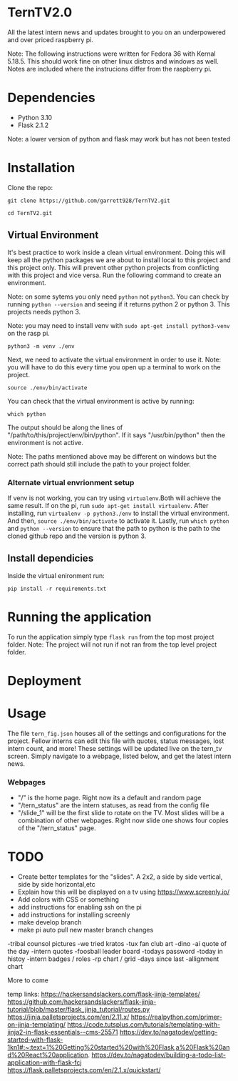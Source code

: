 # TernTV2.0
All the latest intern news and updates brought to you on an underpowered and over priced raspberry pi.

Note: The following instructions were written for Fedora 36 with Kernal 5.18.5. This should work fine on other linux distros and windows as well. Notes are included where the instrucions differ from the raspberry pi.

# Dependencies
- Python 3.10
- Flask 2.1.2

Note: a lower version of python and flask may work but has not been tested
# Installation
Clone the repo:

`git clone https://github.com/garrett928/TernTV2.git`

`cd TernTV2.git`

## Virtual Environment
It's best practice to work inside a clean virtual environment. Doing this will keep all the python packages we are about to install local to this project and this project only. This will prevent other python projects from conflicting with this project and vice versa. Run the following command to create an environment. 

Note: on some sytems you only need `python` not `python3`. You can check by running `python --version` and seeing if it returns python 2 or python 3. This projects needs python 3.

Note: you may need to install venv with `sudo apt-get install python3-venv` on the rasp pi.

`python3 -m venv ./env`

Next, we need to activate the virtual environment in order to use it. Note: you will have to do this every time you open up a terminal to work on the project.

`source ./env/bin/activate`

You can check that the virtual environment is active by running:

`which python`

The output should be along the lines of "/path/to/this/project/env/bin/python". If it says "/usr/bin/python" then the environment is not active. 

Note: The paths mentioned above may be different on windows but the correct path should still include the path to your project folder. 

### Alternate virtual envrionment setup
If venv is not working, you can try using `virtualenv`.Both will achieve the same result. If on the pi, run `sudo apt-get install virtualenv`. After installing, run `virtualenv -p python3./env` to install the virtual environment. And then, `source ./env/bin/activate` to activate it. Lastly, run `which python` and `python --version` to ensure that the path to python is the path to the cloned github repo and the version is python 3.

## Install dependicies
Inside the virtual enironment run:

`pip install -r requirements.txt`

# Running the application
To run the application simply type `flask run` from the top most project folder. Note: The project will not run if not ran from the top level project folder.

# Deployment

# Usage
The file `tern_fig.json` houses all of the settings and configurations for the project. Fellow interns can edit this file with quotes, status messages, lost intern count, and more! These settings will be updated live on the tern_tv screen. Simply navigate to a webpage, listed below, and get the latest intern news. 

### Webpages
- "/" is the home page. Right now its a default and random page
- "/tern_status" are the intern statuses, as read from the config file
- "/slide_1" will be the first slide to rotate on the TV. Most slides will be a combination of other webpages. Right now slide one shows four copies of the "/tern_status" page.

# TODO
- Create better templates for the "slides". A 2x2, a side by side vertical, side by side horizontal,etc
- Explain how this will be displayed on a tv using https://www.screenly.io/
- Add colors with CSS or something
- add instructions for enabling ssh on the pi
- add instructions for installing screenly
- make develop branch
- make pi auto pull new master branch changes

-tribal counsol pictures
-we tried kratos
-tux fan club art
-dino
-ai quote of the day
-intern quotes
-foosball leader board
-todays password
-today in histoy
-intern badges / roles
-rp chart / grid
-days since last
-allignment chart


More to come

temp links: 
https://hackersandslackers.com/flask-jinja-templates/
https://github.com/hackersandslackers/flask-jinja-tutorial/blob/master/flask_jinja_tutorial/routes.py
https://jinja.palletsprojects.com/en/2.11.x/
https://realpython.com/primer-on-jinja-templating/
https://code.tutsplus.com/tutorials/templating-with-jinja2-in-flask-essentials--cms-25571
https://dev.to/nagatodev/getting-started-with-flask-1kn1#:~:text=1%20Getting%20started%20with%20Flask,a%20Flask%20and%20React%20application.
https://dev.to/nagatodev/building-a-todo-list-application-with-flask-fcj
https://flask.palletsprojects.com/en/2.1.x/quickstart/
